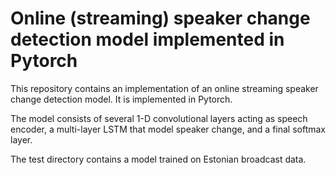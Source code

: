 # Online (streaming) speaker change detection model implemented in Pytorch

This repository contains an implementation of an online streaming speaker change detection model.
It is implemented in Pytorch.

The model consists of several 1-D convolutional layers acting as speech encoder,
a multi-layer LSTM that model speaker change, and a final softmax layer.

The test directory contains a model trained on Estonian broadcast data.